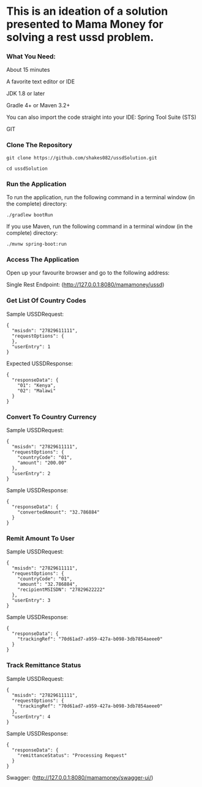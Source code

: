 # This is an ideation of a solution presented to Mama Money for solving a rest ussd problem.

### What You Need:

About 15 minutes

A favorite text editor or IDE

JDK 1.8 or later

Gradle 4+ or Maven 3.2+

You can also import the code straight into your IDE: Spring Tool Suite (STS)

GIT

### Clone The Repository

```git clone https://github.com/shakes082/ussdSolution.git```

```cd ussdSolution ```

### Run the Application

To run the application, run the following command in a terminal window (in the complete) directory:


```./gradlew bootRun```

If you use Maven, run the following command in a terminal window (in the complete) directory:


```./mvnw spring-boot:run```

### Access The Application
Open up your favourite browser and go to the following address:

Single Rest Endpoint:
(http://127.0.0.1:8080/mamamoney/ussd)

### Get List Of Country Codes

Sample USSDRequest:

```
{
  "msisdn": "27829611111",
  "requestOptions": {
  },
  "userEntry": 1
}
```

Expected USSDResponse:

```
{
  "responseData": {
    "01": "Kenya",
    "02": "Malawi"
  }
}
````

### Convert To Country Currency

Sample USSDRequest:

```
{
  "msisdn": "27829611111",
  "requestOptions": {
    "countryCode": "01",
    "amount": "200.00"
  },
  "userEntry": 2
}
```

Sample USSDResponse:

```
{
  "responseData": {
    "convertedAmount": "32.786884"
  }
}
````

### Remit Amount To User

Sample USSDRequest:

```
{
  "msisdn": "27829611111",
  "requestOptions": {
    "countryCode": "01",
    "amount": "32.786884",
    "recipientMSISDN": "27829622222"
  },
  "userEntry": 3
}
```

Sample USSDResponse:

```
{
  "responseData": {
    "trackingRef": "70d61ad7-a959-427a-b098-3db7854aeee0"
  }
}
````

### Track Remittance Status

Sample USSDRequest:

```
{
  "msisdn": "27829611111",
  "requestOptions": {
    "trackingRef": "70d61ad7-a959-427a-b098-3db7854aeee0"
  },
  "userEntry": 4
}
```

Sample USSDResponse:

```
{
  "responseData": {
    "remittanceStatus": "Processing Request"
  }
}
````

Swagger:
(http://127.0.0.1:8080/mamamoney/swagger-ui/)


